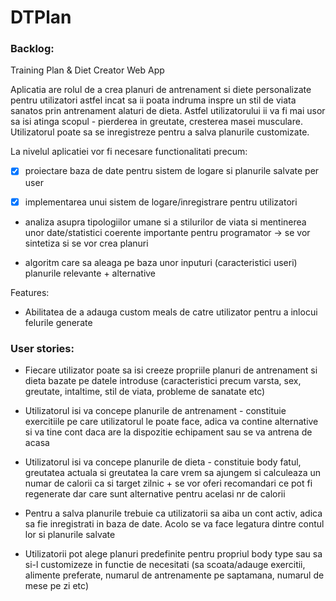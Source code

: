 # DTPlan

### Backlog:

Training Plan & Diet Creator Web App

Aplicatia are rolul de a crea planuri de antrenament si diete personalizate pentru utilizatori astfel incat
sa ii poata indruma inspre un stil de viata sanatos prin antrenament alaturi de dieta. Astfel utilizatorului ii va fi
mai usor sa isi atinga scopul - pierderea in greutate, cresterea masei musculare. Utilizatorul poate sa se inregistreze
pentru a salva planurile customizate.

La nivelul aplicatiei vor fi necesare functionalitati precum:

- [x] proiectare baza de date pentru sistem de logare si planurile salvate per user

- [x] implementarea unui sistem de logare/inregistrare pentru 
utilizatori

- analiza asupra tipologiilor umane si a stilurilor de viata si mentinerea unor date/statistici coerente importante pentru
programator -> se vor sintetiza si se vor crea planuri 

- algoritm care sa aleaga pe baza unor inputuri (caracteristici useri) planurile relevante + alternative

Features:

- Abilitatea de a adauga custom meals de catre utilizator pentru a inlocui felurile generate

### User stories:

- Fiecare utilizator poate sa isi creeze propriile planuri de antrenament si dieta bazate pe datele introduse
(caracteristici precum varsta, sex, greutate, intaltime, stil de viata, probleme de sanatate etc)

- Utilizatorul isi va concepe planurile de antrenament - constituie exercitiile pe care utilizatorul le poate face, adica va contine alternative
si va tine cont daca are la dispozitie echipament sau se va antrena de acasa

- Utilizatorul isi va concepe planurile de dieta - constituie body fatul, greutatea actuala si greutatea la care vrem sa ajungem si calculeaza un 
numar de calorii ca si target zilnic + se vor oferi recomandari ce pot fi regenerate dar care sunt alternative pentru acelasi nr 
de calorii

- Pentru a salva planurile trebuie ca utilizatorii sa aiba un cont activ, adica sa fie inregistrati in baza de date. Acolo se va face
legatura dintre contul lor si planurile salvate

- Utilizatorii pot alege planuri predefinite pentru propriul body type sau sa si-l customizeze in functie de necesitati (sa scoata/adauge
exercitii, alimente preferate, numarul de antrenamente pe saptamana, numarul de mese pe zi etc)
